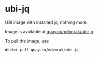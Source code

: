 # ubi-jq

UBI image with installed jq, nothing more.

Image is available at [quay.io/mdvorak/ubi-jq](https://quay.io/repository/mdvorak/ubi-jq)

To pull the image, use

```
docker pull quay.io/mdvorak/ubi-jq
```
